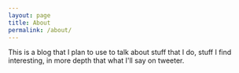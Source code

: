 ```yaml
---
layout: page
title: About
permalink: /about/
---
```


This is a blog that I plan to use to talk about stuff that I do, stuff I find interesting, in more depth that what I'll say on tweeter.